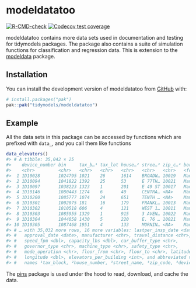 
<!-- README.md is generated from README.Rmd. Please edit that file -->

# modeldatatoo

<!-- badges: start -->

[![R-CMD-check](https://github.com/tidymodels/modeldatatoo/actions/workflows/R-CMD-check.yaml/badge.svg)](https://github.com/tidymodels/modeldatatoo/actions/workflows/R-CMD-check.yaml)
[![Codecov test
coverage](https://codecov.io/gh/tidymodels/modeldatatoo/branch/main/graph/badge.svg)](https://app.codecov.io/gh/tidymodels/modeldatatoo?branch=main)
<!-- badges: end -->

modeldatatoo contains more data sets used in documentation and testing
for tidymodels packages. The package also contains a suite of simulation
functions for classification and regression data. This is extension to
the [modeldata](https://modeldata.tidymodels.org/) package.

## Installation

You can install the development version of modeldatatoo from
[GitHub](https://github.com/) with:

``` r
# install.packages("pak")
pak::pak("tidymodels/modeldatatoo")
```

## Example

All the data sets in this package can be accessed by functions which are
prefixed with `data_`, and you call them like functions

``` r
data_elevators()
#> # A tibble: 35,042 × 25
#>    device_number bin     tax_b…¹ tax_lot house…² stree…³ zip_c…⁴ borough devic…⁵
#>    <chr>         <chr>   <chr>   <chr>   <chr>   <chr>   <chr>   <fct>   <chr>  
#>  1 1D10028       1024795 1021    26      1614    BROADW… 10019   Manhat… Dumbwa…
#>  2 1D10094       1041822 1392    25      53      E 77TH… 10021   Manhat… Dumbwa…
#>  3 1D10097       1038223 1323    1       201     E 49 ST 10017   Manhat… Dumbwa…
#>  4 1D10146       1080443 1274    6       40      CENTRA… <NA>    Manhat… Dumbwa…
#>  5 1D10200       1085777 1074    24      651     TENTH … <NA>    Manhat… Dumbwa…
#>  6 1D10301       1002075 181     16      179     FRANKL… 10013   Manhat… Dumbwa…
#>  7 1D10302       1010518 606     4       121     WEST 1… 10011   Manhat… Dumbwa…
#>  8 1D10303       1085955 1329    1       915     3 AVEN… 10022   Manhat… Dumbwa…
#>  9 1D10304       1044058 1430    5       220     E. 76 … 10021   Manhat… Dumbwa…
#> 10 1D10305       1087468 1951    4       133     MORNIN… <NA>    Manhat… Dumbwa…
#> # … with 35,032 more rows, 16 more variables: lastper_insp_date <date>,
#> #   approval_date <date>, manufacturer <chr>, travel_distance <chr>,
#> #   speed_fpm <dbl>, capacity_lbs <dbl>, car_buffer_type <chr>,
#> #   governor_type <chr>, machine_type <chr>, safety_type <chr>,
#> #   mode_operation <chr>, floor_from <chr>, floor_to <chr>, latitude <dbl>,
#> #   longitude <dbl>, elevators_per_building <int>, and abbreviated variable
#> #   names ¹​tax_block, ²​house_number, ³​street_name, ⁴​zip_code, ⁵​device_type
```

The [pins](https://pins.rstudio.com/) package is used under the hood to
read, download, and cache the data.
